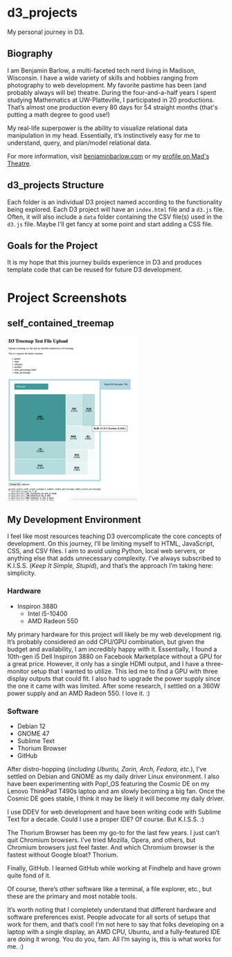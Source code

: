# d3_projects

My personal journey in D3.

## Biography

I am Benjamin Barlow, a multi-faceted tech nerd living in Madison, Wisconsin. I have a wide variety of skills and hobbies ranging from photography to web development. My favorite pastime has been (and probably always will be) theatre. During the four-and-a-half years I spent studying Mathematics at UW-Platteville, I participated in 20 productions. That’s almost one production every 80 days for 54 straight months (that's putting a math degree to good use!)

My real-life superpower is the ability to visualize relational data manipulation in my head. Essentially, it’s instinctively easy for me to understand, query, and plan/model relational data.

For more information, visit [benjaminbarlow.com](http://benjaminbarlow.com/) or my [profile on Mad's Theatre](https://madstheatre.com/profile/benjamin-barlow).

## d3_projects Structure

Each folder is an individual D3 project named according to the functionality being explored. Each D3 project will have an `index.html` file and a `d3.js` file. Often, it will also include a `data` folder containing the CSV file(s) used in the `d3.js` file. Maybe I'll get fancy at some point and start adding a CSS file.

## Goals for the Project

It is my hope that this journey builds experience in D3 and produces template code that can be reused for future D3 development.

# Project Screenshots

## self_contained_treemap

<img src="self_contained_treemap/screenshot.png" alt="A D3 Treemap" width="300" height=auto>

## My Development Environment

I feel like most resources teaching D3 overcomplicate the core concepts of development. On this journey, I’ll be limiting myself to HTML, JavaScript, CSS, and CSV files. I aim to avoid using Python, local web servers, or anything else that adds unnecessary complexity. I’ve always subscribed to K.I.S.S. (*Keep It Simple, Stupid*), and that’s the approach I’m taking here: simplicity.

### Hardware

- Inspiron 3880
  - Intel i5-10400
  - AMD Radeon 550

My primary hardware for this project will likely be my web development rig. It’s probably considered an odd CPU/GPU combination, but given the budget and availability, I am incredibly happy with it. Essentially, I found a 10th-gen i5 Dell Inspiron 3880 on Facebook Marketplace without a GPU for a great price. However, it only has a single HDMI output, and I have a three-monitor setup that I wanted to utilize. This led me to find a GPU with three display outputs that could fit. I also had to upgrade the power supply since the one it came with was limited. After some research, I settled on a 360W power supply and an AMD Radeon 550. I love it. :)

### Software

- Debian 12
- GNOME 47
- Sublime Text
- Thorium Browser
- GitHub

After distro-hopping (*including Ubuntu, Zorin, Arch, Fedora, etc.*), I’ve settled on Debian and GNOME as my daily driver Linux environment. I also have been experimenting with Pop!\_OS featuring the Cosmic DE on my Lenovo ThinkPad T490s laptop and am slowly becoming a big fan. Once the Cosmic DE goes stable, I think it may be likely it will become my daily driver.

I use DDEV for web development and have been writing code with Sublime Text for a decade. Could I use a proper IDE? Of course. But K.I.S.S. :)

The Thorium Browser has been my go-to for the last few years. I just can’t quit Chromium browsers. I’ve tried Mozilla, Opera, and others, but Chromium browsers just feel faster. And which Chromium browser is the fastest without Google bloat? Thorium.

Finally, GitHub. I learned GitHub while working at Findhelp and have grown quite fond of it.

Of course, there’s other software like a terminal, a file explorer, etc., but these are the primary and most notable tools.

It’s worth noting that I completely understand that different hardware and software preferences exist. People advocate for all sorts of setups that work for them, and that’s cool! I’m not here to say that folks developing on a laptop with a single display, an AMD CPU, Ubuntu, and a fully-featured IDE are doing it wrong. You do you, fam. All I’m saying is, this is what works for me. :)
